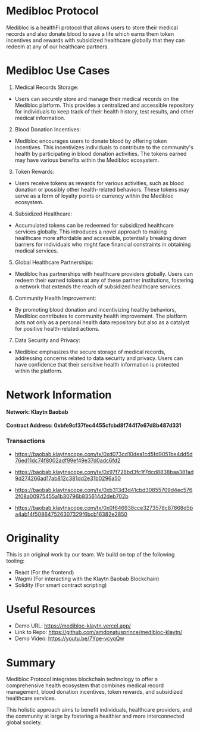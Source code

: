 # Medibloc Protocol

Medibloc is a healthFi protocol that allows users to store their medical records and also donate blood to save a life which earns them token incentives and rewards with subsidized healthcare globally that they can redeem at any of our healthcare partners.

# Medibloc Use Cases

1. Medical Records Storage:

- Users can securely store and manage their medical records on the Medibloc platform. This provides a centralized and accessible repository for individuals to keep track of their health history, test results, and other medical information.

2. Blood Donation Incentives:

- Medibloc encourages users to donate blood by offering token incentives. This incentivizes individuals to contribute to the community's health by participating in blood donation activities. The tokens earned may have various benefits within the Medibloc ecosystem.

3. Token Rewards:

- Users receive tokens as rewards for various activities, such as blood donation or possibly other health-related behaviors. These tokens may serve as a form of loyalty points or currency within the Medibloc ecosystem.

4. Subsidized Healthcare:

- Accumulated tokens can be redeemed for subsidized healthcare services globally. This introduces a novel approach to making healthcare more affordable and accessible, potentially breaking down barriers for individuals who might face financial constraints in obtaining medical services.

5. Global Healthcare Partnerships:

- Medibloc has partnerships with healthcare providers globally. Users can redeem their earned tokens at any of these partner institutions, fostering a network that extends the reach of subsidized healthcare services.

6. Community Health Improvement:

- By promoting blood donation and incentivizing healthy behaviors, Medibloc contributes to community health improvement. The platform acts not only as a personal health data repository but also as a catalyst for positive health-related actions.

7. Data Security and Privacy:

- Medibloc emphasizes the secure storage of medical records, addressing concerns related to data security and privacy. Users can have confidence that their sensitive health information is protected within the platform.

# Network Information

#### Network: Klaytn Baobab
#### Contract Address: 0xbfe9cf37fec4455cfcbd8f74417e67d8b487d331

 ### Transactions
- https://baobab.klaytnscope.com/tx/0xd073cd10dea1cd5fd9051be4dd5d76ed11dc74f8002adf99ef49e37d0adc6fd2
  
- https://baobab.klaytnscope.com/tx/0x97f728bd3fc1f7dcd8838baa381ad9d274266ad17ab812c381dd2e31b0296a50

- https://baobab.klaytnscope.com/tx/0xb313d3d41cbd30855709d4ec5762f08a00975455a1b30796b835614d2deb702b

- https://baobab.klaytnscope.com/tx/0x0f646938cce3273578c87868d5ba4ab14f508647526307329f6bcb16382e2850


# Originality

This is an original work by our team. We build on top of the following tooling: 

- React (For the frontend)
- Wagmi (For interacting with the Klaytn Baobab Blockchain)
- Solidity (For smart contract scripting)

# Useful Resources
- Demo URL: https://medibloc-klaytn.vercel.app/
- Link to Repo: https://github.com/amdonatusprince/medibloc-klaytn/
- Demo Video: https://youtu.be/7Ype-vcyqQw

# Summary

Medibloc Protocol integrates blockchain technology to offer a comprehensive health ecosystem that combines medical record management, blood donation incentives, token rewards, and subsidized healthcare services. 

This holistic approach aims to benefit individuals, healthcare providers, and the community at large by fostering a healthier and more interconnected global society.
